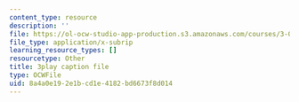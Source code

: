 ```yaml
---
content_type: resource
description: ''
file: https://ol-ocw-studio-app-production.s3.amazonaws.com/courses/3-091sc-introduction-to-solid-state-chemistry-fall-2010/8a4a0e192e1bcd1e4182bd6673f8d014_IKJJ1SiMbjg.srt
file_type: application/x-subrip
learning_resource_types: []
resourcetype: Other
title: 3play caption file
type: OCWFile
uid: 8a4a0e19-2e1b-cd1e-4182-bd6673f8d014
---
```

